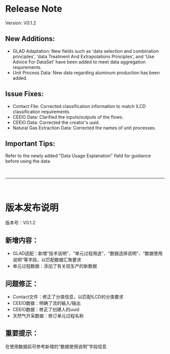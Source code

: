 # Release Note

Version: V0.1.2

## New Additions:

- GLAD Adaptation: New fields such as 'data selection and combination principles', 'data Treatment And Extrapolations Principles', and 'Use Advice For DataSet' have been added to meet data aggregation requirements.
- Unit Process Data: New data regarding aluminum production has been added.

## Issue Fixes:

- Contact File: Corrected classification information to match ILCD classification requirements.
- CEEIO Data: Clarified the inputs/outputs of the flows.
- CEEIO Data: Corrected the creator's uuid.
- Natural Gas Extraction Data: Corrected the names of unit processes.

## Important Tips:

Refer to the newly added "Data Usage Explanation" field for guidance before using the data.

<br>

---

<br>

# 版本发布说明

版本号：V0.1.2

## 新增内容：

- GLAD适配：新增“技术说明”、“单元过程用途”、“数据选择说明”、“数据使用说明”等字段，以匹配数据汇聚要求
- 单元过程数据：添加了有关铝生产的新数据

## 问题修正：

- Contact文件：修正了分类信息，以匹配ILCD的分类要求
- CEEIO数据：明确了流的输入/输出
- CEEIO数据：修正了创建人的uuid
- 天然气开采数据：修订单元过程名称

## 重要提示：

在使用数据前可参考新增的“数据使用说明”字段信息
